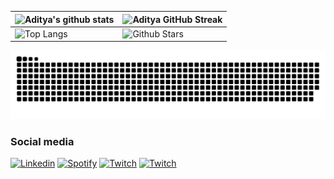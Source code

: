 ![Aditya's github stats](https://github-readme-stats.vercel.app/api?username=joaopedrovidal&show_icons=true&theme=dark) | ![Aditya GitHub Streak](https://github-readme-streak-stats.herokuapp.com/?user=joaopedrovidal&theme=dark) |
| --- | --- |
| ![Top Langs](https://github-readme-stats.vercel.app/api/top-langs/?username=joaopedrovidal&theme=dark) | ![Github Stars](https://github-readme-stats.vercel.app/api?username=joaopedrovidal&show_icons=true&locale=en&count_private=true&hide_rank=true&custom_title=My%20GitHub%20Stats&disable_animations=true&theme=dark) |
<picture>
  <source media="(prefers-color-scheme: dark)" srcset="https://raw.githubusercontent.com/joaopedrovidal/joaopedrovidal/output/github-contribution-grid-snake-dark.svg">
  <source media="(prefers-color-scheme: dark)" srcset="https://raw.githubusercontent.com/joaopedrovidal/jooapedrovidal/output/github-contribution-grid-snake.svg">
  <img alt="github contribution grid snake animation" src="https://raw.githubusercontent.com/joaopedrovidal/joaopedrovidal/output/github-contribution-grid-snake.svg">
</picture>
<b><h3>Social media</h3></b>


[![Linkedin](https://img.shields.io/badge/LinkedIn-0077B5?style=for-the-badge&logo=linkedin&logoColor=white)](https://www.linkedin.com/in/joãopedrovidaldossantos/)
[![Spotify](https://img.shields.io/badge/Spotify-1ED760?style=for-the-badge&logo=spotify&logoColor=white)](https://open.spotify.com/user/31lyf27jsyovbfwwyu7gtciywe6e?si=01f36b278ed54c82)
[![Twitch](https://img.shields.io/badge/twitch-FFFFFF?style=for-the-badge&logo=twitch&logoColor=purple)](https://www.twitch.tv/melekintv)
[![Twitch](https://img.shields.io/badge/instagram-FFFFFF?style=for-the-badge&logo=instagram&logoColor=purple)](https://www.instagram.com/joaopedro_vidal/)







